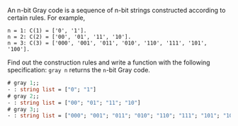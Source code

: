 
An n-bit Gray code is a sequence of n-bit strings constructed according
to certain rules. For example,

```text
n = 1: C(1) = ['0', '1'].
n = 2: C(2) = ['00', '01', '11', '10'].
n = 3: C(3) = ['000', '001', '011', '010', '110', '111', '101', '100'].
```
Find out the construction rules and write a function with the following
specification: `gray n` returns the `n`-bit Gray code.

```ocaml
# gray 1;;
- : string list = ["0"; "1"]
# gray 2;;
- : string list = ["00"; "01"; "11"; "10"]
# gray 3;;
- : string list = ["000"; "001"; "011"; "010"; "110"; "111"; "101"; "100"]
```
